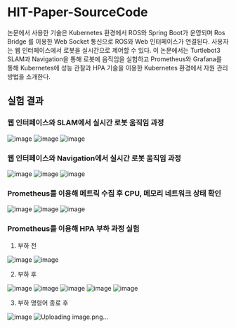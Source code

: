 # HIT-Paper-SourceCode

논문에서 사용한 기술은 Kubernetes 환경에서 ROS와 Spring Boot가 운영되며 Ros Bridge 를 이용한 Web Socket 통신으로 ROS와 Web 인터페이스가 연결된다. 사용자는 웹 인터페이스에서 로봇을 실시간으로 제어할 수 있다. 이 논문에서는 Turtlebot3 SLAM과 Navigation을 통해 로봇에 움직임을 실험하고 Prometheus와 Grafana를 통해 Kubernetes에 성능 관찰과 HPA 기술을 이용한 Kubernetes 환경에서 자원 관리 방법을 소개한다.

## 실험 결과

### 웹 인터페이스와 SLAM에서 실시간 로봇 움직임 과정

![image](https://github.com/jaeseonNamgung/HIT-Paper-SourceCode/assets/84066249/96232d3c-d6ab-4e78-af6f-58b0d5ef9bb3)
![image](https://github.com/jaeseonNamgung/HIT-Paper-SourceCode/assets/84066249/88eccd6f-bdad-4a86-85bc-d5c5329dc751)
![image](https://github.com/jaeseonNamgung/HIT-Paper-SourceCode/assets/84066249/5457c903-4065-4254-868a-1212cfdacd41)


### 웹 인터페이스와 Navigation에서 실시간 로봇 움직임 과정

![image](https://github.com/jaeseonNamgung/HIT-Paper-SourceCode/assets/84066249/534e00d0-b3ae-47aa-a49d-1d0bfa4b282a)
![image](https://github.com/jaeseonNamgung/HIT-Paper-SourceCode/assets/84066249/2b9543db-99be-4bb3-b91f-5f5c762730a6)
![image](https://github.com/jaeseonNamgung/HIT-Paper-SourceCode/assets/84066249/a78fae70-7766-4fac-8705-02b6bbc11a08)


### Prometheus를 이용해 메트릭 수집 후 CPU, 메모리 네트워크 상태 확인

![image](https://github.com/jaeseonNamgung/HIT-Paper-SourceCode/assets/84066249/826757d4-d032-4b25-8f97-f1efd9e54d25)
![image](https://github.com/jaeseonNamgung/HIT-Paper-SourceCode/assets/84066249/0f7de529-e6cb-4d9b-bdbd-52de915ccf6f)
![image](https://github.com/jaeseonNamgung/HIT-Paper-SourceCode/assets/84066249/45dc58e8-c740-4d18-b529-0540f4421ee2)


### Prometheus를 이용해 HPA 부하 과정 실험

1. 부하 전 

![image](https://github.com/jaeseonNamgung/HIT-Paper-SourceCode/assets/84066249/6f2df8a6-e229-4ffa-9b06-1c6a00241b4f)
![image](https://github.com/jaeseonNamgung/HIT-Paper-SourceCode/assets/84066249/6119a164-2c26-4823-896e-fd033d9d2b25)

2. 부하 후

![image](https://github.com/jaeseonNamgung/HIT-Paper-SourceCode/assets/84066249/9d4ea6e8-2ee7-4391-9f66-af85dc3bb076)
![image](https://github.com/jaeseonNamgung/HIT-Paper-SourceCode/assets/84066249/cae440b2-68cb-4917-8f02-06d55139386e)
![image](https://github.com/jaeseonNamgung/HIT-Paper-SourceCode/assets/84066249/fbe26b60-28c9-4c4b-8a22-d0c644b22ce5)
![image](https://github.com/jaeseonNamgung/HIT-Paper-SourceCode/assets/84066249/7e69427c-91bd-43b1-a41a-00136917aa77)
![image](https://github.com/jaeseonNamgung/HIT-Paper-SourceCode/assets/84066249/50dbc2cc-32b6-45c6-ae65-95fcb3118360)



3. 부하 명령어 종료 후 

![image](https://github.com/jaeseonNamgung/HIT-Paper-SourceCode/assets/84066249/80add75c-65e3-404b-9cb1-f891a3bf3bce)
![Uploading image.png…]()

